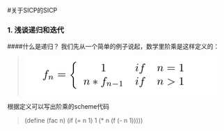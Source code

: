 #关于SICP的SICP

### 1. 浅谈递归和迭代
####什么是递归？
我们先从一个简单的例子说起，数学里阶乘是这样定义的：

> ![frac](frac.png)

根据定义可以写出阶乘的scheme代码
>(define (fac n)
    (if (= n 1) 1 (* n (f (- n 1)))))

